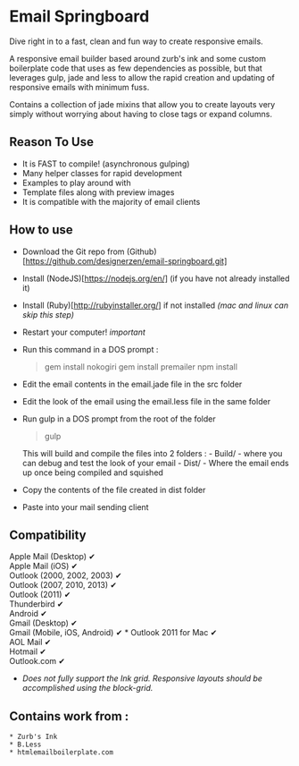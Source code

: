 Email Springboard
=================

Dive right in to a fast, clean and fun way to create responsive emails.

A responsive email builder based around zurb's ink and some custom boilerplate code
that uses as few dependencies as possible, but that leverages gulp, jade and less
to allow the rapid creation and updating of responsive emails with minimum fuss.

Contains a collection of jade mixins that allow you to create layouts very simply
without worrying about having to close tags or expand columns.



Reason To Use
-------------

* It is FAST to compile! (asynchronous gulping)
* Many helper classes for rapid development
* Examples to play around with
* Template files along with preview images
* It is compatible with the majority of email clients



How to use
-------------
* Download the Git repo from (Github)[https://github.com/designerzen/email-springboard.git]
* Install (NodeJS)[https://nodejs.org/en/] (if you have not already installed it) 
* Install (Ruby)[http://rubyinstaller.org/] if not installed _(mac and linux can skip this step)_
* Restart your computer! *important*
* Run this command in a DOS prompt :
	> gem install nokogiri
	> gem install premailer
	> npm install
* Edit the email contents in the email.jade file in the src folder
* Edit the look of the email using the email.less file in the same folder
* Run gulp in a DOS prompt from the root of the folder
	> gulp

	This will build and compile the files into 2 folders :
		- Build/ - where you can debug and test the look of your email
		- Dist/ - Where the email ends up once being compiled and squished

* Copy the contents of the file created in dist folder
* Paste into your mail sending client


Compatibility
---------------

Apple Mail (Desktop)			✔ 	
Apple Mail (iOS)				✔ 	
Outlook (2000, 2002, 2003)		✔ 	
Outlook (2007, 2010, 2013)		✔ 	
Outlook (2011)					✔ 	
Thunderbird						✔ 	
Android							✔ 	
Gmail (Desktop)					✔ 	
Gmail (Mobile, iOS, Android) 	✔ 	*
Outlook 2011 for Mac 			✔ 	
AOL Mail 						✔ 	
Hotmail 						✔ 	
Outlook.com 					✔ 	

* _Does not fully support the Ink grid. Responsive layouts should be accomplished using the block-grid._

Contains work from :
---------------
	* Zurb's Ink
	* B.Less
	* htmlemailboilerplate.com
